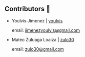 ## Contributors :busts_in_silhouette:

- Youlvis Jimenez | [youlvis](https://github.com/youlvis)

  email: jimenezyoulvis@gmail.com

- Mateo Zuluaga Loaiza | [zulo30](https://github.com/zulo30)

  email: zulo30@gmail.com
